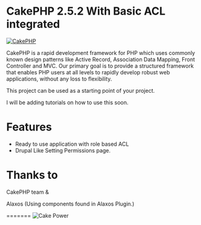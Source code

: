 CakePHP 2.5.2 With Basic ACL integrated
=======


[![CakePHP](http://cakephp.org/img/cake-logo.png)](http://www.cakephp.org)

CakePHP is a rapid development framework for PHP which uses commonly known design patterns like Active Record, Association Data Mapping, Front Controller and MVC.
Our primary goal is to provide a structured framework that enables PHP users at all levels to rapidly develop robust web applications, without any loss to flexibility.

This project can be used as a starting point of your project. 

I will be adding tutorials on how to use this soon.


Features
=======
- Ready to use application with role based ACL
- Drupal Like Setting Permissions page.



Thanks to
=======
CakePHP team & 

Alaxos (Using components found in Alaxos Plugin.)


=======
![Cake Power](https://raw.github.com/cakephp/cakephp/master/lib/Cake/Console/Templates/skel/webroot/img/cake.power.gif)
